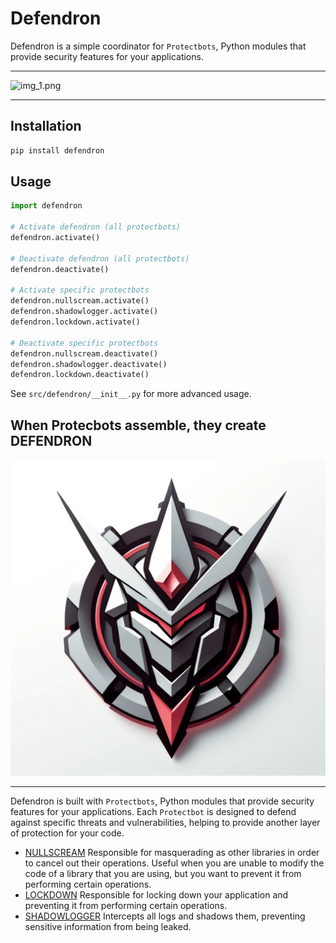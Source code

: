 # Defendron

Defendron is a simple coordinator for `Protectbots`, Python modules that provide security features for your applications.


---

![img_1.png](img.png)

---

## Installation

```bash
pip install defendron
```

## Usage

```python
import defendron

# Activate defendron (all protectbots)
defendron.activate()

# Deactivate defendron (all protectbots)
defendron.deactivate()

# Activate specific protectbots
defendron.nullscream.activate()
defendron.shadowlogger.activate()
defendron.lockdown.activate()

# Deactivate specific protectbots
defendron.nullscream.deactivate()
defendron.shadowlogger.deactivate()
defendron.lockdown.deactivate()
```

See `src/defendron/__init__.py` for more advanced usage.

## When Protecbots assemble, they create DEFENDRON
![img_2.png](img_1.png)

---

Defendron is built with `Protectbots`, Python modules that provide security features for your applications. 
Each `Protectbot` is designed to defend against specific threats and vulnerabilities, 
helping to provide another layer of protection for your code. 

- [NULLSCREAM](https://github.com/Capsize-Games/nullscream) Responsible for masquerading as other libraries in order to cancel out their operations. Useful when you are unable to modify the code of a library that you are using, but you want to prevent it from performing certain operations.
- [LOCKDOWN](https://github.com/Capsize-Games/lockdown) Responsible for locking down your application and preventing it from performing certain operations.
- [SHADOWLOGGER](https://github.com/Capsize-Games/shadowlogger) Intercepts all logs and shadows them, preventing sensitive information from being leaked.
